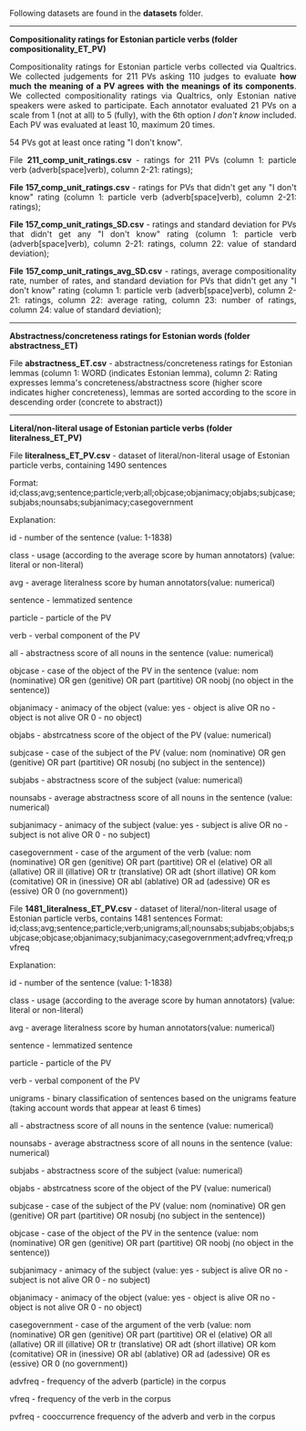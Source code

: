 Following datasets are found in the <b>datasets</b> folder.

---------

<b>Compositionality ratings for Estonian particle verbs (folder compositionality_ET_PV)</b>

<p align="justify">Compositionality ratings for Estonian particle verbs collected via Qualtrics. We collected judgements for 211 PVs asking 110 judges to evaluate <b>how much the meaning of a PV agrees with the meanings of its components</b>. We collected compositionality ratings via Qualtrics, only Estonian native speakers were asked to participate. Each annotator evaluated 21 PVs on a scale from 1 (not at all) to 5 (fully), with the 6th option <i>I don't know</i> included. Each PV was evaluated at least 10, maximum 20 times.</p>

54 PVs got at least once rating "I don't know". 

<p align="justify">File <b>211_comp_unit_ratings.csv</b> - ratings for 211 PVs (column 1: particle verb (adverb[space]verb), column 2-21: ratings);</p>

<p align="justify"><b>File 157_comp_unit_ratings.csv</b> - ratings for PVs that didn't get any "I don't know" rating (column 1: particle verb (adverb[space]verb), column 2-21: ratings);</p>

<p align="justify"><b>File 157_comp_unit_ratings_SD.csv</b> - ratings and standard deviation for PVs that didn't get any "I don't know" rating (column 1: particle verb (adverb[space]verb), column 2-21: ratings, column 22: value of standard deviation);</p>

<p align="justify"><b>File 157_comp_unit_ratings_avg_SD.csv</b> - ratings, average compositionality rate, number of rates, and standard deviation for PVs that didn't get any "I don't know" rating (column 1: particle verb (adverb[space]verb), column 2-21: ratings, column 22: average rating, column 23: number of ratings, column 24: value of standard deviation);</p>

---------

<b>Abstractness/concreteness ratings for Estonian words (folder abstractness_ET)</b>

File <b>abstractness_ET.csv</b> - abstractness/concreteness ratings for Estonian lemmas (column 1: WORD (indicates Estonian lemma), column 2: Rating expresses lemma's concreteness/abstractness score (higher score indicates higher concreteness), lemmas are sorted according to the score in descending order (concrete to abstract))

---------

<b>Literal/non-literal usage of Estonian particle verbs (folder literalness_ET_PV)</b>

File <b>literalness_ET_PV.csv</b> - dataset of literal/non-literal usage of Estonian particle verbs, containing 1490 sentences

Format: id;class;avg;sentence;particle;verb;all;objcase;objanimacy;objabs;subjcase;subjabs;nounsabs;subjanimacy;casegovernment

Explanation: 

id - number of the sentence (value: 1-1838)

class - usage (according to the average score by human annotators) (value: literal or non-literal)

avg - average literalness score by human annotators(value: numerical)

sentence - lemmatized sentence

particle - particle of the PV 

verb - verbal component of the PV 

all - abstractness score of all nouns in the sentence (value: numerical)

objcase - case of the object of the PV in the sentence (value: nom (nominative) OR gen (genitive) OR part (partitive) OR noobj (no object in the sentence))

objanimacy - animacy of the object (value: yes - object is alive OR no - object is not alive OR 0 - no object)

objabs - abstrcatness score of the object of the PV (value: numerical)

subjcase - case of the subject of the PV (value: nom (nominative) OR gen (genitive) OR part (partitive) OR nosubj (no subject in the sentence))

subjabs - abstractness score of the subject (value: numerical)

nounsabs - average abstractness score of all nouns in the sentence (value: numerical)

subjanimacy - animacy of the subject (value: yes - subject is alive OR no - subject is not alive OR 0 - no subject)

casegovernment - case of the argument of the verb (value: nom (nominative) OR gen (genitive) OR part (partitive) OR el (elative) OR all (allative) OR ill (illative) OR tr (translative) OR adt (short illative) OR kom (comitative) OR in (inessive) OR abl (ablative) OR ad (adessive) OR es (essive) OR 0 (no government))

File <b>1481_literalness_ET_PV.csv</b> - dataset of literal/non-literal usage of Estonian particle verbs, contains 1481 sentences
Format: id;class;avg;sentence;particle;verb;unigrams;all;nounsabs;subjabs;objabs;subjcase;objcase;objanimacy;subjanimacy;casegovernment;advfreq;vfreq;pvfreq

Explanation: 

id - number of the sentence (value: 1-1838)

class - usage (according to the average score by human annotators) (value: literal or non-literal)

avg - average literalness score by human annotators(value: numerical)

sentence - lemmatized sentence

particle - particle of the PV 

verb - verbal component of the PV 

unigrams - binary classification of sentences based on the unigrams feature (taking account words that appear at least 6 times)

all - abstractness score of all nouns in the sentence (value: numerical)

nounsabs - average abstractness score of all nouns in the sentence (value: numerical)

subjabs - abstractness score of the subject (value: numerical)

objabs - abstrcatness score of the object of the PV (value: numerical)

subjcase - case of the subject of the PV (value: nom (nominative) OR gen (genitive) OR part (partitive) OR nosubj (no subject in the sentence))

objcase - case of the object of the PV in the sentence (value: nom (nominative) OR gen (genitive) OR part (partitive) OR noobj (no object in the sentence))

subjanimacy - animacy of the subject (value: yes - subject is alive OR no - subject is not alive OR 0 - no subject)

objanimacy - animacy of the object (value: yes - object is alive OR no - object is not alive OR 0 - no object)

casegovernment - case of the argument of the verb (value: nom (nominative) OR gen (genitive) OR part (partitive) OR el (elative) OR all (allative) OR ill (illative) OR tr (translative) OR adt (short illative) OR kom (comitative) OR in (inessive) OR abl (ablative) OR ad (adessive) OR es (essive) OR 0 (no government))

advfreq - frequency of the adverb (particle) in the corpus

vfreq - frequency of the verb in the corpus

pvfreq - cooccurrence frequency of the adverb and verb in the corpus



 




